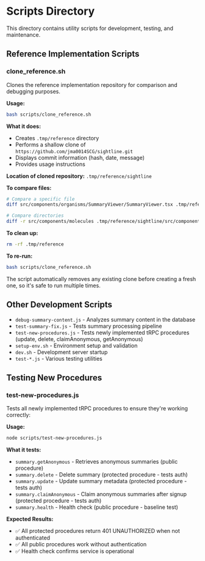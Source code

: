 # Scripts Directory

This directory contains utility scripts for development, testing, and maintenance.

## Reference Implementation Scripts

### clone_reference.sh

Clones the reference implementation repository for comparison and debugging purposes.

**Usage:**
```bash
bash scripts/clone_reference.sh
```

**What it does:**
- Creates `.tmp/reference` directory
- Performs a shallow clone of `https://github.com/jma0014SCG/sightline.git`
- Displays commit information (hash, date, message)
- Provides usage instructions

**Location of cloned repository:**
`.tmp/reference/sightline`

**To compare files:**
```bash
# Compare a specific file
diff src/components/organisms/SummaryViewer/SummaryViewer.tsx .tmp/reference/sightline/src/components/organisms/SummaryViewer/SummaryViewer.tsx

# Compare directories
diff -r src/components/molecules .tmp/reference/sightline/src/components/molecules
```

**To clean up:**
```bash
rm -rf .tmp/reference
```

**To re-run:**
```bash
bash scripts/clone_reference.sh
```

The script automatically removes any existing clone before creating a fresh one, so it's safe to run multiple times.

## Other Development Scripts

- `debug-summary-content.js` - Analyzes summary content in the database
- `test-summary-fix.js` - Tests summary processing pipeline
- `test-new-procedures.js` - Tests newly implemented tRPC procedures (update, delete, claimAnonymous, getAnonymous)
- `setup-env.sh` - Environment setup and validation
- `dev.sh` - Development server startup
- `test-*.js` - Various testing utilities

## Testing New Procedures

### test-new-procedures.js

Tests all newly implemented tRPC procedures to ensure they're working correctly:

**Usage:**
```bash
node scripts/test-new-procedures.js
```

**What it tests:**
- `summary.getAnonymous` - Retrieves anonymous summaries (public procedure)
- `summary.delete` - Delete summary (protected procedure - tests auth)
- `summary.update` - Update summary metadata (protected procedure - tests auth)
- `summary.claimAnonymous` - Claim anonymous summaries after signup (protected procedure - tests auth)
- `summary.health` - Health check (public procedure - baseline test)

**Expected Results:**
- ✅ All protected procedures return 401 UNAUTHORIZED when not authenticated
- ✅ All public procedures work without authentication
- ✅ Health check confirms service is operational